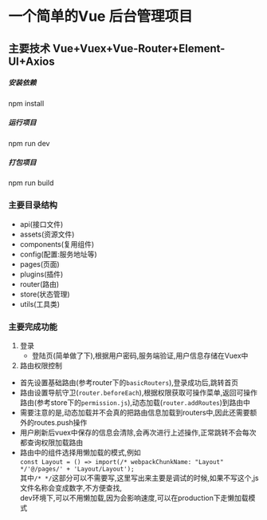 # 一个简单的Vue 后台管理项目

## 主要技术 Vue+Vuex+Vue-Router+Element-UI+Axios 

##### 安装依赖
npm install
##### 运行项目
npm run dev
##### 打包项目
npm run build

### 主要目录结构
* api(接口文件)
* assets(资源文件)
* components(复用组件)
* config(配置:服务地址等)
* pages(页面)
* plugins(插件)
* router(路由)
* store(状态管理)
* utils(工具类)

### 主要完成功能
1. 登录
    * 登陆页(简单做了下),根据用户密码,服务端验证,用户信息存储在Vuex中
2. 路由权限控制
  * 首先设置基础路由(参考router下的`basicRouters`),登录成功后,跳转首页
  * 路由设置导航守卫(`router.beforeEach`),根据权限获取可操作菜单,返回可操作路由(参考store下的`permission.js`),动态加载(`router.addRoutes`)到路由中
  * 需要注意的是,动态加载并不会真的把路由信息加载到routers中,因此还需要额外的routes.push操作
  * 用户刷新后vuex中保存的信息会清除,会再次进行上述操作,正常跳转不会每次都查询权限加载路由
  * 路由中的组件选择用懒加载的模式,例如  
    ```const Layout = () => import(/* webpackChunkName: "Layout" */'@/pages/' + 'Layout/Layout'); ```  
    其中`/* */`这部分可以不需要写,这里写出来主要是调试的时候,如果不写这个,js文件名称会变成数字,不方便查找,  
    dev环境下,可以不用懒加载,因为会影响速度,可以在production下走懒加载模式
    

